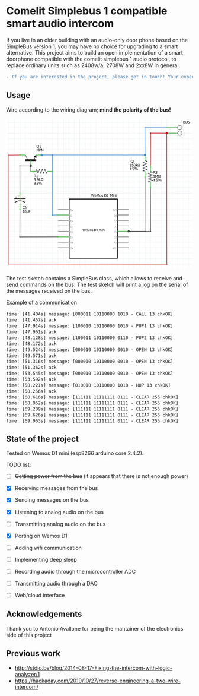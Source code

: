 # Comelit Simplebus 1 compatible smart audio intercom
If you live in an older building with an audio-only door phone based on the SimpleBus version 1, you may have no choice for upgrading to a smart alternative. This project aims to build an open implementation of a smart doorphone compatible with the comelit simplebus 1 audio protocol, to replace ordinary units such as 2408w/a, 2708W and 2xx8W in general.

```diff
- If you are interested in the project, please get in touch! Your expertise is appreciated.
```

## Usage

Wire according to the wiring diagram; **mind the polarity of the bus!**

![](wiring.gif)

The test sketch contains a SimpleBus class, which allows to receive and send commands on the bus.
The test sketch will print a log on the serial of the messages received on the bus.

Example of a communication
```
time: [41.404s] message: [000011 10110000 1010 - CALL 13 chkOK]
time: [41.457s] ack
time: [47.914s] message: [100010 10110000 1010 - PUP1 13 chkOK]
time: [47.961s] ack
time: [48.128s] message: [100011 10110000 0110 - PUP2 13 chkOK]
time: [48.172s] ack
time: [49.524s] message: [000010 10110000 0010 - OPEN 13 chkOK]
time: [49.571s] ack
time: [51.316s] message: [000010 10110000 0010 - OPEN 13 chkOK]
time: [51.362s] ack
time: [53.545s] message: [000010 10110000 0010 - OPEN 13 chkOK]
time: [53.592s] ack
time: [58.221s] message: [010010 10110000 1010 - HUP 13 chkOK]
time: [58.256s] ack
time: [68.616s] message: [111111 11111111 0111 - CLEAR 255 chkOK]
time: [68.952s] message: [111111 11111111 0111 - CLEAR 255 chkOK]
time: [69.289s] message: [111111 11111111 0111 - CLEAR 255 chkOK]
time: [69.626s] message: [111111 11111111 0111 - CLEAR 255 chkOK]
time: [69.963s] message: [111111 11111111 0111 - CLEAR 255 chkOK]
```


## State of the project
Tested on Wemos D1 mini (esp8266 arduino core 2.4.2).

TODO list:
- [ ] ~~Getting power from the bus~~ (it appears that there is not enough power)
- [x] Receiving messages from the bus
- [x] Sending messages on the bus
- [x] Listening to analog audio on the bus
- [ ] Transmitting analog audio on the bus
- [x] Porting on Wemos D1
- [ ] Adding wifi communication
- [ ] Implementing deep sleep
- [ ] Recording audio through the microcontroller ADC
- [ ] Transmitting audio through a DAC
- [ ] Web/cloud interface


## Acknowledgements
Thank you to Antonio Avallone for being the mantainer of the electronics side of this project

## Previous work
* http://stdio.be/blog/2014-08-17-Fixing-the-intercom-with-logic-analyzer/1
* https://hackaday.com/2019/10/27/reverse-engineering-a-two-wire-intercom/
